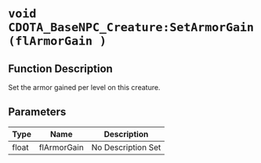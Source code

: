 # `void CDOTA_BaseNPC_Creature:SetArmorGain(flArmorGain )`
## Function Description
Set the armor gained per level on this creature.
## Parameters
Type|Name|Description
--|--|--
float|flArmorGain|No Description Set
